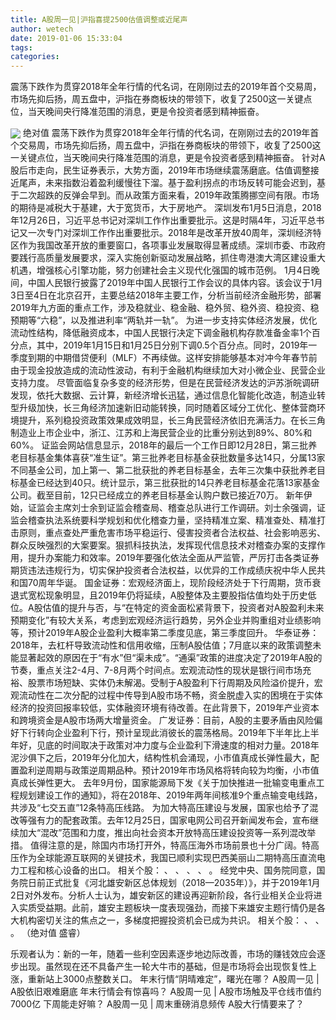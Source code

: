 ```yaml
---
title: A股周一见|沪指喜提2500估值调整或近尾声
author: wetech
date: 2019-01-06 15:33:04
tags: 
categories: 
---
```

震荡下跌作为贯穿2018年全年行情的代名词，在刚刚过去的2019年首个交易周，市场先抑后扬，周五盘中，沪指在券商板块的带领下，收复了2500这一关键点位，当天晚间央行降准范围的消息，更是令投资者感到精神振奋。
<!-- more -->
<img align="center" border="0" src="http://invest-images-external.cbndata.org/5LiA6LSiQUJT/images/11a5f29ca8c616dfd1da0b20deaf85ed6672bf21.png" />
绝对值
震荡下跌作为贯穿2018年全年行情的代名词，在刚刚过去的2019年首个交易周，市场先抑后扬，周五盘中，沪指在券商板块的带领下，收复了2500这一关键点位，当天晚间央行降准范围的消息，更是令投资者感到精神振奋。
针对A股后市走向，民生证券表示，大势方面，2019年市场继续震荡磨底。估值调整接近尾声，未来指数沿着盈利缓慢往下溜。基于盈利拐点的市场反转可能会迟到，基于二次超跌的反弹会早到。而从政策方面来看，2019年政策腾挪空间有限。市场的期待是减税大于基建，大于宽货币，大于房地产。
深圳发布1月5日消息，2018年12月26日，习近平总书记对深圳工作作出重要批示。这是时隔4年，习近平总书记又一次专门对深圳工作作出重要批示。2018年是改革开放40周年，深圳经济特区作为我国改革开放的重要窗口，各项事业发展取得显著成绩。深圳市委、市政府要践行高质量发展要求，深入实施创新驱动发展战略，抓住粤港澳大湾区建设重大机遇，增强核心引擎功能，努力创建社会主义现代化强国的城市范例。
1月4日晚间，中国人民银行披露了2019年中国人民银行工作会议的具体内容。该会议于1月3日至4日在北京召开，主要总结2018年主要工作，分析当前经济金融形势，部署2019年九方面的重点工作，涉及稳就业、稳金融、稳外贸、稳外资、稳投资、稳预期等“六稳”，以及推进利率“两轨并一轨”。
为进一步支持实体经济发展，优化流动性结构，降低融资成本，中国人民银行决定下调金融机构存款准备金率1个百分点，其中，2019年1月15日和1月25日分别下调0.5个百分点。同时，2019年一季度到期的中期借贷便利（MLF）不再续做。这样安排能够基本对冲今年春节前由于现金投放造成的流动性波动，有利于金融机构继续加大对小微企业、民营企业支持力度。
尽管面临复杂多变的经济形势，但是在民营经济发达的沪苏浙皖调研发现，依托大数据、云计算，新经济增长迅猛，通过信息化智能化改造，制造业转型升级加快，长三角经济加速新旧动能转换，同时随着区域分工优化、整体营商环境提升，系列稳投资政策效果成效明显，长三角民营经济依旧充满活力。在长三角制造业上市企业中，浙江、江苏和上海民营企业的比重分别达到89%、80%和60%。
证监会网站信息显示，2018年的最后一个工作日即12月28日，第三批养老目标基金集体喜获“准生证”。第三批养老目标基金获批数量多达14只，分属13家不同基金公司，加上第一、第二批获批的养老目标基金，去年三次集中获批养老目标基金已经达到40只。统计显示，第三批获批的14只养老目标基金花落13家基金公司。截至目前，12只已经成立的养老目标基金认购户数已接近70万。
新年伊始，证监会主席刘士余到证监会稽查局、稽查总队进行工作调研。刘士余强调，证监会稽查执法系统要科学规划和优化稽查力量，坚持精准立案、精准查处、精准打击原则，重点查处严重危害市场平稳运行、侵害投资者合法权益、社会影响恶劣、群众反映强烈的大案要案。狠抓科技执法，发挥现代信息技术对稽查办案的支撑作用，提升办案能力和效率。2019年要强化依法全面从严监管，严厉打击各类证券期货违法违规行为，切实保护投资者合法权益，以优异的工作成绩庆祝中华人民共和国70周年华诞。
国金证券：宏观经济面上，现阶段经济处于下行周期，货币衰退式宽松现象明显，且2019年仍将延续，A股整体及主要股指估值均处于历史低位。A股估值的提升与否，与“在特定的资金面松紧背景下，投资者对A股盈利未来预期变化”有较大关系，考虑到宏观经济运行趋势，另外企业并购重组对业绩影响等，预计2019年A股企业盈利大概率第二季度见底，第三季度回升。
华泰证券：2018年，去杠杆导致流动性和信用收缩，压制A股估值；7月底以来的政策调整未能显著起效的原因在于“有水”但“渠未成”。“通渠”政策的进度决定了2019年A股的节奏，重点关注2-4月、7-8月两个时间点。宏观流动性的现状是银行间市场充裕、股票市场短缺、实体仍未解渴。受制于A股盈利下行周期及风险溢价提升，宏观流动性在二次分配的过程中传导到A股市场不畅，资金脱虚入实的困境在于实体经济的投资回报率较低，实体融资环境有待改善。在此背景下，2019年产业资本和跨境资金是A股市场两大增量资金。
广发证券：目前，A股的主要矛盾由风险偏好下行转向企业盈利下行，预计呈现此消彼长的震荡格局。2019年下半年比上半年好，见底的时间取决于政策对冲力度与企业盈利下滑速度的相对力量。2018年泥沙俱下之后，2019年分化加大，结构性机会涌现，小市值真成长弹性最大，配置盈利逆周期与政策逆周期品种。预计2019年市场风格将转向较为均衡，小市值真成长弹性更大。
去年9月份，国家能源局下发《关于加快推进一批输变电重点工程规划建设工作的通知》，将在2018年、2019年两年间核准9个重点输变电线路，共涉及“七交五直”12条特高压线路。
为加大特高压建设与发展，国家也给予了混改等强有力的配套政策。去年12月25日，国家电网公司召开新闻发布会，宣布继续加大“混改”范围和力度，推出向社会资本开放特高压建设投资等一系列混改举措。
值得注意的是，除国内市场打开外，特高压海外市场前景也十分广阔。特高压作为全球能源互联网的关键技术，我国已顺利实现巴西美丽山二期特高压直流电力工程和核心设备的出口。
相关个股：
、
、
、
、
。
经党中央、国务院同意，国务院日前正式批复《河北雄安新区总体规划（2018—2035年）》，并于2019年1月2日对外发布。分析人士认为，雄安新区的建设再迎新阶段，各行业相关企业将进入实质受益期。此前，雄安主题板块一度表现强劲，而接下来雄安主题行情仍是各大机构密切关注的焦点之一，多梯度把握投资机会已成为共识。
相关个股：
、
、
。
（绝对值 盛睿）
 
 
乐观者认为：新的一年，随着一些利空因素逐步地边际改善，市场的赚钱效应会逐步出现。虽然现在还不具备产生一轮大牛市的基础，但是市场将会出现恢复性上涨，重新站上3000点整数关口。
年末行情“阴晴难定”，曙光在哪？
A股周一见 | A股依旧艰难磨底 年末行情会有惊喜吗？
A股周一见 | A股市场触及平仓线市值约7000亿 下周能走好嘛？
A股周一见 | 周末重磅消息频传 A股大行情要来了？
